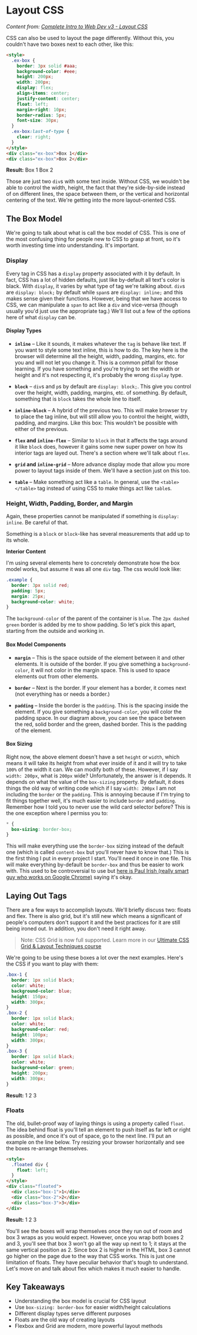 # Layout CSS

_Content from: [Complete Intro to Web Dev v3 - Layout CSS](https://btholt.github.io/complete-intro-to-web-dev-v3/lessons/css/layout-css)_

CSS can also be used to layout the page differently. Without this, you couldn't have two boxes next to each other, like this:

```html
<style>
  .ex-box {
    border: 3px solid #aaa;
    background-color: #eee;
    height: 200px;
    width: 200px;
    display: flex;
    align-items: center;
    justify-content: center;
    float: left;
    margin-right: 10px;
    border-radius: 5px;
    font-size: 30px;
  }
  .ex-box:last-of-type {
    clear: right;
  }
</style>
<div class="ex-box">Box 1</div>
<div class="ex-box">Box 2</div>
```

**Result:**
Box 1
Box 2

Those are just two `div`s with some text inside. Without CSS, we wouldn't be able to control the width, height, the fact that they're side-by-side instead of on different lines, the space between them, or the vertical and horizontal centering of the text. We're getting into the more layout-oriented CSS.

## The Box Model

We're going to talk about what is call the box model of CSS. This is one of the most confusing thing for people new to CSS to grasp at front, so it's worth investing time into understanding. It's important.

### Display

Every tag in CSS has a `display` property associated with it by default. In fact, CSS has a lot of hidden defaults, just like by-default all text's color is black. With `display`, it varies by what type of tag we're talking about. `div`s are `display: block;` by default while `span`s are `display: inline;` and this makes sense given their functions. However, being that we have access to CSS, we can manipulate a `span` to act like a `div` and vice-versa (though usually you'd just use the appropriate tag.) We'll list out a few of the options here of what `display` can be.

#### Display Types

- **`inline`** – Like it sounds, it makes whatever the `tag` is behave like text. If you want to style some text inline, this is how to do. The key here is the browser will determine all the height, width, padding, margins, etc. for you and will not let you change it. This is a common pitfall for those learning. If you have something and you're trying to set the width or height and it's not respecting it, it's probably the wrong `display` type.

- **`block`** – `div`s and `p`s by default are `display: block;`. This give you control over the height, width, padding, margins, etc. of something. By default, something that is `block` takes the whole line to itself.

- **`inline-block`** – A hybrid of the previous two. This will make browser try to place the tag inline, but will still allow you to control the height, width, padding, and margins. Like this box: This wouldn't be possible with either of the previous.

- **`flex` and `inline-flex`** – Similar to `block` in that it affects the tags around it like `block` does, however it gains some new super power on how its interior tags are layed out. There's a section where we'll talk about `flex`.

- **`grid` and `inline-grid`** – More advance display mode that allow you more power to layout tags inside of them. We'll have a section just on this too.

- **`table`** – Make something act like a `table`. In general, use the `<table></table>` tag instead of using CSS to make things act like `table`s.

### Height, Width, Padding, Border, and Margin

Again, these properties cannot be manipulated if something is `display: inline`. Be careful of that.

Something is a `block` or `block`-like has several measurements that add up to its whole.

**Interior Content**

I'm using several elements here to concretely demonstrate how the box model works, but assume it was all one `div` tag. The css would look like:

```css
.example {
  border: 3px solid red;
  padding: 5px;
  margin: 25px;
  background-color: white;
}
```

The `background-color` of the parent of the container is `blue`. The `2px dashed green` border is added by me to show padding. So let's pick this apart, starting from the outside and working in.

#### Box Model Components

- **`margin`** – This is the space outside of the element between it and other elements. It is outside of the border. If you give something a `background-color`, it will not color in the margin space. This is used to space elements out from other elements.

- **`border`** – Next is the border. If your element has a border, it comes next (not everything has or needs a border.)

- **`padding`** – Inside the border is the `padding`. This is the spacing inside the element. If you give something a `background-color`, you will color the padding space. In our diagram above, you can see the space between the red, solid border and the green, dashed border. This is the padding of the element.

#### Box Sizing

Right now, the above element doesn't have a set `height` or `width`, which means it will take its height from what ever inside of it and it will try to take `100%` of the width it can. We can modify both of these. However, if I say `width: 200px`, what is `200px` wide? Unfortunately, the answer is it depends. It depends on what the value of the `box-sizing` property. By default, it does things the old way of writing code which if I say `width: 200px` I am not including the `border` or the `padding`. This is annoying because if I'm trying to fit things together well, it's much easier to include `border` and `padding`. Remember how I told you to never use the wild card selector before? This is the one exception where I permiss you to:

```css
* {
  box-sizing: border-box;
}
```

This will make everything use the `border-box` sizing instead of the default one (which is called `content-box` but you'll never have to know that.) This is the first thing I put in every project I start. You'll need it once in one file. This will make everything by-default be `border-box` and thus be easier to work with. This used to be controversial to use but [here is Paul Irish (really smart guy who works on Google Chrome)](https://www.paulirish.com/2012/box-sizing-border-box-ftw/) saying it's okay.

## Laying Out Tags

There are a few ways to accomplish layouts. We'll briefly discuss two: floats and flex. There is also grid, but it's still new which means a significant of people's computers don't support it and the best practices for it are still being ironed out. In addition, you don't need it right away.

> Note: CSS Grid is now full supported. Learn more in our [Ultimate CSS Grid & Layout Techniques course](https://frontendmasters.com/courses/css-grid/)

We're going to be using these boxes a lot over the next examples. Here's the CSS if you want to play with them:

```css
.box-1 {
  border: 1px solid black;
  color: white;
  background-color: blue;
  height: 150px;
  width: 300px;
}
.box-2 {
  border: 1px solid black;
  color: white;
  background-color: red;
  height: 100px;
  width: 300px;
}
.box-3 {
  border: 1px solid black;
  color: white;
  background-color: green;
  height: 200px;
  width: 300px;
}
```

**Result:**
1
2
3

### Floats

The old, bullet-proof way of laying things is using a property called `float`. The idea behind float is you'll tell an element to push itself as far left or right as possible, and once it's out of space, go to the next line. I'll put an example on the line below. Try resizing your browser horizontally and see the boxes re-arrange themselves.

```html
<style>
  .floated div {
    float: left;
  }
</style>
<div class="floated">
  <div class="box-1">1</div>
  <div class="box-2">2</div>
  <div class="box-3">3</div>
</div>
```

**Result:**
1
2
3

You'll see the boxes will wrap themselves once they run out of room and box 3 wraps as you would expect. However, once you wrap both boxes 2 and 3, you'll see that box 3 won't go all the way up next to 1; it stays at the same vertical position as 2. Since box 2 is higher in the HTML, box 3 cannot go higher on the page due to the way that CSS works. This is just one limitation of floats. They have peculiar behavior that's tough to understand. Let's move on and talk about flex which makes it much easier to handle.

## Key Takeaways

- Understanding the box model is crucial for CSS layout
- Use `box-sizing: border-box` for easier width/height calculations
- Different display types serve different purposes
- Floats are the old way of creating layouts
- Flexbox and Grid are modern, more powerful layout methods
